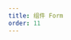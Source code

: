 ```yaml
---
title: 组件 Form
order: 11
---
```


<code title="basic" src="./form/basic.jsx" />

<code src="./form/dependency.jsx" />